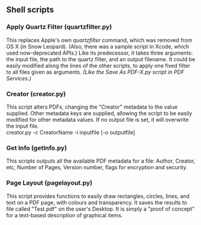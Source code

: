 ## Shell scripts
### Apply Quartz Filter (quartzfilter.py)
This replaces Apple's own _quartzfilter_ command, which was removed from OS X (in Snow Leopard). (Also, there was a sample script in Xcode, which used now-deprecated APIs.) Like its predecessor, it takes three arguments: the input file, the path to the quartz filter, and an output filename. It could be easily modified along the lines of the other scripts, to apply one fixed filter to all files given as arguments. _(Like the Save As PDF-X.py script in PDF Services.)_

### Creator (creator.py)
This script alters PDFs, changing the "Creator" metadata to the value supplied. Other metadata keys are supplied, allowing the script to be easily modified for other metadata values. If no output file is set, it will overwrite the input file.  
creator.py -c CreatorName -i inputfile [-o outputfile]

### Get Info (getInfo.py)
This scripts outputs all the available PDF metadata for a file: Author, Creator, etc, Number of Pages, Version number, flags for encryption and security.

### Page Layout (pagelayout.py)
This script provides functions to easily draw rectangles, circles, lines, and text on a PDF page, with colours and transparency. It saves the results to file called "Test.pdf" on the user's Desktop. It is simply a "proof of concept" for a text-based description of graphical items.
